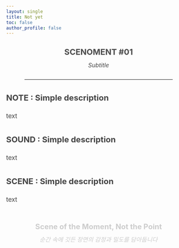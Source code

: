 ```yaml
---
layout: single
title: Not yet
toc: false
author_profile: false
---
```

<!-- 중앙 정렬 인트로 영역 -->
<div style="text-align: center; line-height: 1.1; color: #4a4a4a; font-size: 16px;">

<h4 style="font-size: 22px; margin-bottom: 0.5em;">
SCENOMENT #01</h4>
<p><i>Subtitle
</i></p>
</div>

<!-- 연한 구분선 -->
<hr style="border: none; border-top: 1px solid #eee; margin
: 2em auto; width: 80%;">

<!-- 본문 시작: 좌측정렬 -->
<div style="text-align: left; line-height: 1.7; color: #444; font-size: 17px;">

<h4 style="font-size: 22px; margin-bottom: 0.5em;">NOTE : Simple description</h4>
<p>
text
</p>

<h4 style="font-size: 22px; margin-bottom: 0.5em;">SOUND : Simple description</h4>
<p>
text
</p>

<h4 style="font-size: 22px; margin-bottom: 0.5em;">SCENE : Simple description</h4>
<p>
text
</p>
</div>

<!-- 사인오프: 우측정렬 -->
<div style="text-align: center; line-height: 1.1; color: #ccc; font-size: 16px; margin-top: 3em;">
<h4 style="font-size: 20px; margin-bottom: 0.5em;">
Scene of the Moment, Not the Point</h4>
<p><i>순간 속에 깃든 장면의 감정과 밀도를 담아둡니다
</i></p>
</div>
